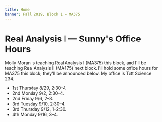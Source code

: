 ```yaml
---
title: Home
banner: Fall 2019, Block 1 — MA375
---
```


# Real Analysis I — Sunny's Office Hours

Molly Moran is teaching Real Analysis I (MA375) this block, and I'll be teaching Real Analysis II (MA475) next block. I'll hold some office hours for MA375 this block; they'll be announced below. My office is Tutt Science 234.

* 1st Thursday 8/29, 2:30–4.
* 2nd Monday 9/2, 2:30–4.
* 2nd Friday 9/6, 2–3.  
* 3rd Tuesday 9/10, 2:30–4.
* 3rd Thursday 9/12, 1–2:30.
* 4th Monday 9/16, 3–4. 

